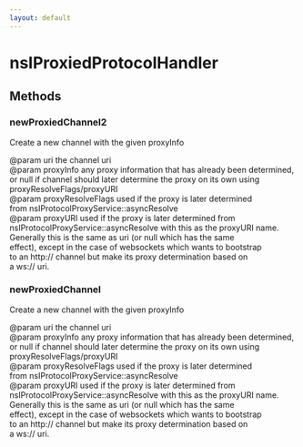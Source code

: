 ```yaml
---
layout: default
---
```


# nsIProxiedProtocolHandler #

## Methods ##

### newProxiedChannel2 ###
 Create a new channel with the given proxyInfo  
  
@param uri the channel uri  
@param proxyInfo any proxy information that has already been determined,  
       or null if channel should later determine the proxy on its own using  
       proxyResolveFlags/proxyURI  
@param proxyResolveFlags used if the proxy is later determined  
       from nsIProtocolProxyService::asyncResolve  
@param proxyURI used if the proxy is later determined from  
       nsIProtocolProxyService::asyncResolve with this as the proxyURI name.  
       Generally this is the same as uri (or null which has the same  
       effect), except in the case of websockets which wants to bootstrap  
       to an http:// channel but make its proxy determination based on  
       a ws:// uri.  
  

### newProxiedChannel ###
 Create a new channel with the given proxyInfo  
  
@param uri the channel uri  
@param proxyInfo any proxy information that has already been determined,  
       or null if channel should later determine the proxy on its own using  
       proxyResolveFlags/proxyURI  
@param proxyResolveFlags used if the proxy is later determined  
       from nsIProtocolProxyService::asyncResolve  
@param proxyURI used if the proxy is later determined from  
       nsIProtocolProxyService::asyncResolve with this as the proxyURI name.  
       Generally this is the same as uri (or null which has the same  
       effect), except in the case of websockets which wants to bootstrap  
       to an http:// channel but make its proxy determination based on  
       a ws:// uri.  
  
